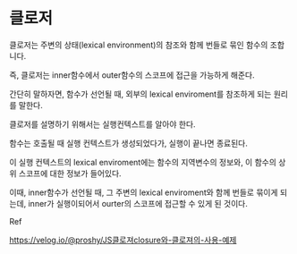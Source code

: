 # 클로저



클로저는 주변의 상태(lexical environment)의 참조와 함께 번들로 묶인 함수의 조합니다.

즉, 클로저는 inner함수에서 outer함수의 스코프에 접근을 가능하게 해준다.



간단히 말하자면, 함수가 선언될 때, 외부의 lexical enviroment를 참조하게 되는 원리를 말한다.



클로저를 설명하기 위해서는 실행컨텍스트를 알아야 한다.

함수는 호출될 때 실행 컨텍스트가 생성되었다가, 실행이 끝나면 종료된다.

이 실행 컨텍스트의 lexical enviroment에는 함수의 지역변수의 정보와, 이 함수의 상위 스코프에 대한 정보가 들어있다.



이때, inner함수가 선언될 때, 그 주변의 lexical enviroment와 함께 번들로 묶이게 되는데, inner가 실행이되어서 ourter의 스코프에 접근할 수 있게 된 것이다.



Ref

https://velog.io/@proshy/JS클로져closure와-클로져의-사용-예제

